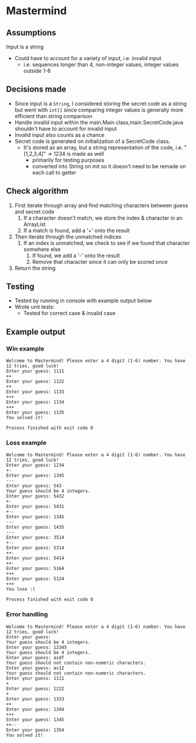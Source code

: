 
# Mastermind
## Assumptions 
Input is a string
- Could have to account for a variety of input, i.e. invalid input
  - i.e. sequences longer than 4, non-integer values, integer values outside 1-6

## Decisions made
- Since input is a `String`, I considered storing the secret code as a string 
but went with `int[]`  since comparing integer values is generally more efficient than string comparison
- Handle invalid input within the main.Main class,main.SecretCode.java shouldn't have to account for invalid input
- Invalid input also counts as a chance
- Secret code is generated on initialization of a SecretCode class. 
  - It's stored as an array, but a string representation of the code, i.e. "[1,2,3,4]" -> 1234 is made as well
    - primarily for testing purposes
    - converted into String on init so it doesn't need to be remade on each call to getter
## Check algorithm
1. First iterate through array and find matching characters between guess and secret code
   1. If a character doesn't match, we store the index & character in an ArrayList
   2. If a match is found, add a '+' onto the result
2. Then iterate through the unmatched indices
   1. If an index is unmatched, we check to see if we found that character somwhere else
      1. If found, we add a '-' onto the result
      2. Remove that character since it can only be scored once
3. Return the string 
## Testing
- Tested by running in console with example output below
- Wrote unit tests:
  - Tested for correct case & invalid case
## Example output
### Win example
```
Welcome to Mastermind! Please enter a 4 digit (1-6) number. You have 12 tries, good luck!
Enter your guess: 1111
++
Enter your guess: 1122
++
Enter your guess: 1133
+++
Enter your guess: 1134
+++
Enter your guess: 1135
You solved it!

Process finished with exit code 0
```

### Loss example
```
Welcome to Mastermind! Please enter a 4 digit (1-6) number. You have 12 tries, good luck!
Enter your guess: 1234
+-
Enter your guess: 1345
---
Enter your guess: 543
Your guess should be 4 integers.
Enter your guess: 5432
+-
Enter your guess: 5431
+--
Enter your guess: 1345
---
Enter your guess: 1435
---
Enter your guess: 3514
+--
Enter your guess: 5314
++-
Enter your guess: 5414
++-
Enter your guess: 5164
+++
Enter your guess: 5124
+++
You lose :(

Process finished with exit code 0
```

### Error handling
```
Welcome to Mastermind! Please enter a 4 digit (1-6) number. You have 12 tries, good luck!
Enter your guess: 
Your guess should be 4 integers.
Enter your guess: 12345
Your guess should be 4 integers.
Enter your guess: asdf
Your guess should not contain non-numeric characters.
Enter your guess: as12
Your guess should not contain non-numeric characters.
Enter your guess: 1111
+
Enter your guess: 1222
+
Enter your guess: 1333
++
Enter your guess: 1344
+++
Enter your guess: 1345
++--
Enter your guess: 1354
You solved it!
```